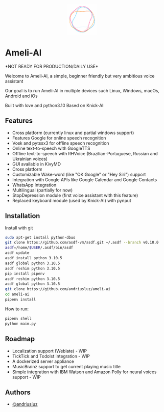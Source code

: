 <p align="center">
<img src="https://raw.githubusercontent.com/andriusluz/ameli-ai/main/ameliai_logo.png.png" width="100" height="100">

# Ameli-AI
</p>
*NOT READY FOR PRODUCTION/DAILY USE*

Welcome to Ameli-AI, a simple, beginner friendly but very ambitious voice assistant

Our goal is to run Ameli-AI in multiple devices such Linux, Windows, macOs, Android and iOs

Built with love and python3.10
Based on Knick-AI

## Features

- Cross platform (currently linux and partial windows support)
- Features Google for online speech recognition
- Vosk and pytssx3 for offline speech recognition
- Online text-to-speech with GoogleTTS
- Offline text-to-speech with RHVoice (Brazilian-Portuguese, Russian and Ukrainian voices)
- GUI available in KivyMD
- Cross platform
- Customizable Wake-word (like "OK Google" or "Hey Siri") support
- Integration with Google APIs like Google Calendar and Google Contacts
- WhatsApp Integration
- Multilingual (partially for now)
- StopDepression module (first voice assistant with this feature)
- Replaced keyboard module (used by Knick-AI) with pynput

## Installation

Install with git

```bash
sudo apt-get install python-dbus
git clone https://github.com/asdf-vm/asdf.git ~/.asdf --branch v0.10.0
asdf=/home/$USER/.asdf/bin/asdf
asdf update
asdf install python 3.10.5
asdf global python 3.10.5
asdf reshim python 3.10.5
pip install pipenv
asdf reshim python 3.10.5
asdf global python 3.10.5
git clone https://github.com/andriusluz/ameli-ai
cd ameli-ai
pipenv install
```
How to run:

```bash
pipenv shell
python main.py
```
    
## Roadmap

- Localization support (Weblate) - WIP
- TickTick and TodoIst integration - WIP
- A dockerized server appliance
- MusicBrainz support to get current playing music title
- Simple integration with IBM Watson and Amazon Polly for neural voices support - WIP
## Authors

- [@andriusluz](https://github.com/andriusluz)

